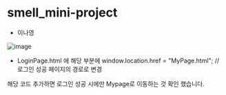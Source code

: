 # smell_mini-project

- 이나영

![image](https://github.com/LeeNaYoung240/smell_mini-project/assets/107848521/6a60e6fc-9d14-4a49-94e1-b49ec0192ab1)

- LoginPage.html 에 해당 부분에
window.location.href = "MyPage.html"; // 로그인 성공 페이지의 경로로 변경

해당 코드 추가하면 로그인 성공 시에만 Mypage로 이동하는 것 확인 했습니다.

